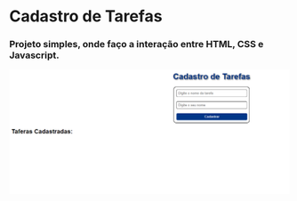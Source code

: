 # Cadastro de Tarefas
### Projeto simples, onde faço a interação entre HTML, CSS e Javascript.

<img align="center" alt="Captura de Tela do Projeto" src="./screen.png">
